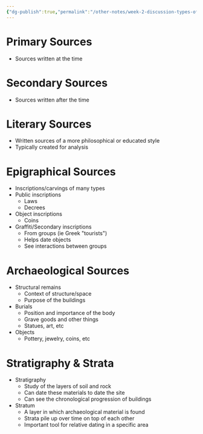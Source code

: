 ```yaml
---
{"dg-publish":true,"permalink":"/other-notes/week-2-discussion-types-of-sources/"}
---
```



# Primary Sources
- Sources written at the time

# Secondary Sources
- Sources written after the time

# Literary Sources
- Written sources of a more philosophical or educated style
- Typically created for analysis

# Epigraphical Sources
- Inscriptions/carvings of many types
- Public inscriptions
	- Laws
	- Decrees
- Object inscriptions
	- Coins
- Graffiti/Secondary inscriptions
	- From groups (ie Greek "tourists")
	- Helps date objects
	- See interactions between groups

# Archaeological Sources
- Structural remains
	- Context of structure/space
	- Purpose of the buildings
- Burials
	- Position and importance of the body
	- Grave goods and other things
	- Statues, art, etc
- Objects
	- Pottery, jewelry, coins, etc

# Stratigraphy & Strata
- Stratigraphy
	- Study of the layers of soil and rock
	- Can date these materials to date the site
	- Can see the chronological progression of buildings
- Stratum
	- A layer in which archaeological material is found
	- Strata pile up over time on top of each other
	- Important tool for relative dating in a specific area